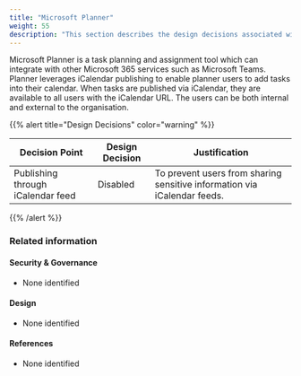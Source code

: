 ```yaml
---
title: "Microsoft Planner"
weight: 55
description: "This section describes the design decisions associated with the Blueprint for Secure Cloud Platform, Endpoints and Shared Services for system(s) built using ASD's Blueprint for Secure Cloud."
---
```


Microsoft Planner is a task planning and assignment tool which can integrate with other Microsoft 365 services such as Microsoft Teams. Planner leverages iCalendar publishing to enable planner users to add tasks into their calendar. When tasks are published via iCalendar, they are available to all users with the iCalendar URL. The users can be both internal and external to the organisation.

{{% alert title="Design Decisions" color="warning" %}}

| Decision Point                    | Design Decision | Justification                                                            |
|-----------------------------------|-----------------|--------------------------------------------------------------------------|
| Publishing through iCalendar feed | Disabled        | To prevent users from sharing sensitive information via iCalendar feeds. |

{{% /alert %}}

### Related information

#### Security & Governance

* None identified

#### Design

* None identified

#### References

* None identified